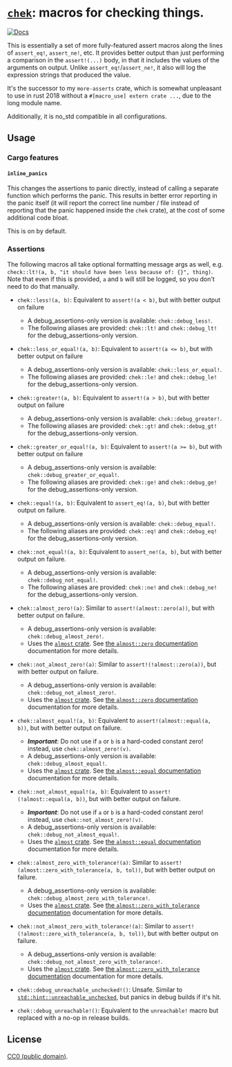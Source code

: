 # [`chek`](https://crates.io/crates/more-asserts): macros for checking things.

[![Docs](https://docs.rs/chek/badge.svg)](https://docs.rs/chek)

This is essentially a set of more fully-featured assert macros along the lines
of `assert_eq!`, `assert_ne!`, etc. It provides better output than just
performing a comparison in the `assert!(...)` body, in that it includes the
values of the arguments on output. Unlike `assert_eq!`/`assert_ne!`, it also
will log the expression strings that produced the value.

It's the successor to my `more-asserts` crate, which is somewhat unpleasant to use
in rust 2018 without a `#[macro_use] extern crate ...`, due to the long module name.

Additionally, it is no_std compatible in all configurations.

## Usage

### Cargo features

#### `inline_panics`
This changes the assertions to panic directly, instead of calling a separate
function which performs the panic. This results in better error reporting in the
panic itself (it will report the correct line number / file instead of reporting
that the panic happened inside the `chek` crate), at the cost of some additional
code bloat.

This is on by default.

### Assertions

The following macros all take optional formatting message args as well, e.g.
`check::lt!(a, b, "it should have been less because of: {}", thing)`. Note that
even if this is provided, `a` and `b` will still be logged, so you don't need to
do that manually.

- `chek::less!(a, b)`: Equivalent to `assert!(a < b)`, but with better output on failure
    - A debug_assertions-only version is available: `chek::debug_less!`.
    - The following aliases are provided: `chek::lt!` and `chek::debug_lt!` for the debug_assertions-only version.

- `chek::less_or_equal!(a, b)`: Equivalent to `assert!(a <= b)`, but with better output on failure
    - A debug_assertions-only version is available: `chek::less_or_equal!`.
    - The following aliases are provided: `chek::le!` and `chek::debug_le!` for the debug_assertions-only version.

- `chek::greater!(a, b)`: Equivalent to `assert!(a > b)`, but with better output on failure
    - A debug_assertions-only version is available: `chek::debug_greater!`.
    - The following aliases are provided: `chek::gt!` and `chek::debug_gt!` for the debug_assertions-only version.

- `chek::greater_or_equal!(a, b)`: Equivalent to `assert!(a >= b)`, but with better output on failure
    - A debug_assertions-only version is available: `chek::debug_greater_or_equal!`.
    - The following aliases are provided: `chek::ge!` and `chek::debug_ge!` for the debug_assertions-only version.

- `chek::equal!(a, b)`: Equivalent to `assert_eq!(a, b)`, but with better output on failure.
    - A debug_assertions-only version is available: `chek::debug_equal!`.
    - The following aliases are provided: `chek::eq!` and `chek::debug_eq!` for the debug_assertions-only version.

- `chek::not_equal!(a, b)`: Equivalent to `assert_ne!(a, b)`, but with better output on failure.
    - A debug_assertions-only version is available: `chek::debug_not_equal!`.
    - The following aliases are provided: `chek::ne!` and `chek::debug_ne!` for the debug_assertions-only version.

- `chek::almost_zero!(a)`: Similar to `assert!(almost::zero(a))`, but with better output on failure.
    - A debug_assertions-only version is available: `chek::debug_almost_zero!`.
    - Uses the [`almost` crate](https://crates.io/crates/almost). See [the `almost::zero` documentation](https://docs.rs/almost/%2a/almost/fn.zero.html) documentation for more details.

- `chek::not_almost_zero!(a)`: Similar to `assert!(!almost::zero(a))`, but with better output on failure.
    - A debug_assertions-only version is available: `chek::debug_not_almost_zero!`.
    - Uses the [`almost` crate](https://crates.io/crates/almost). See [the `almost::zero` documentation](https://docs.rs/almost/%2a/almost/fn.zero.html) documentation for more details.

- `chek::almost_equal!(a, b)`: Equivalent to `assert!(almost::equal(a, b))`, but with better output on failure.
    - **_Important_**: Do not use if `a` or `b` is a hard-coded constant zero! instead, use `chek::almost_zero!(v)`.
    - A debug_assertions-only version is available: `chek::debug_almost_equal!`.
    - Uses the [`almost` crate](https://crates.io/crates/almost). See [the `almost::equal` documentation](https://docs.rs/almost/%2a/almost/fn.equal.html) documentation for more details.

- `chek::not_almost_equal!(a, b)`: Equivalent to `assert!(!almost::equal(a, b))`, but with better output on failure.
    - **_Important_**: Do not use if `a` or `b` is a hard-coded constant zero! instead, use `chek::not_almost_zero!(v)`.
    - A debug_assertions-only version is available: `chek::debug_not_almost_equal!`.
    - Uses the [`almost` crate](https://crates.io/crates/almost). See [the `almost::equal` documentation](https://docs.rs/almost/%2a/almost/fn.equal.html) documentation for more details.

- `chek::almost_zero_with_tolerance!(a)`: Similar to `assert!(almost::zero_with_tolerance(a, b, tol))`, but with better output on failure.
    - A debug_assertions-only version is available: `chek::debug_almost_zero_with_tolerance!`.
    - Uses the [`almost` crate](https://crates.io/crates/almost). See [the `almost::zero_with_tolerance` documentation](https://docs.rs/almost/%2a/almost/fn.zero_with_tolerance.html) documentation for more details.

- `chek::not_almost_zero_with_tolerance!(a)`: Similar to `assert!(!almost::zero_with_tolerance(a, b, tol))`, but with better output on failure.
    - A debug_assertions-only version is available: `chek::debug_not_almost_zero_with_tolerance!`.
    - Uses the [`almost` crate](https://crates.io/crates/almost). See [the `almost::zero_with_tolerance` documentation](https://docs.rs/almost/%2a/almost/fn.zero_with_tolerance.html) documentation for more details.

- `chek::debug_unreachable_unchecked!()`: Unsafe. Similar to [`std::hint::unreachable_unchecked`](https://doc.rust-lang.org/stable/std/hint/fn.unreachable_unchecked.html), but panics in debug builds if it's hit.

- `chek::debug_unreachable!()`: Equivalent to the `unreachable!` macro but replaced with a no-op in release builds.

## License

[CC0 (public domain)](https://creativecommons.org/publicdomain/zero/1.0/).
